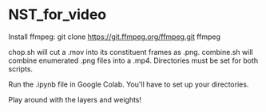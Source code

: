 # NST_for_video

Install ffmpeg: git clone https://git.ffmpeg.org/ffmpeg.git ffmpeg

chop.sh will cut a .mov into its constituent frames as .png. combine.sh will combine enumerated .png files into a .mp4. Directories must be set for both scripts.

Run the .ipynb file in Google Colab. You'll have to set up your directories.

Play around with the layers and weights!
